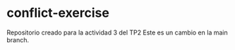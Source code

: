 # conflict-exercise
Repositorio creado para la actividad 3 del TP2
Este es un cambio en la main branch.